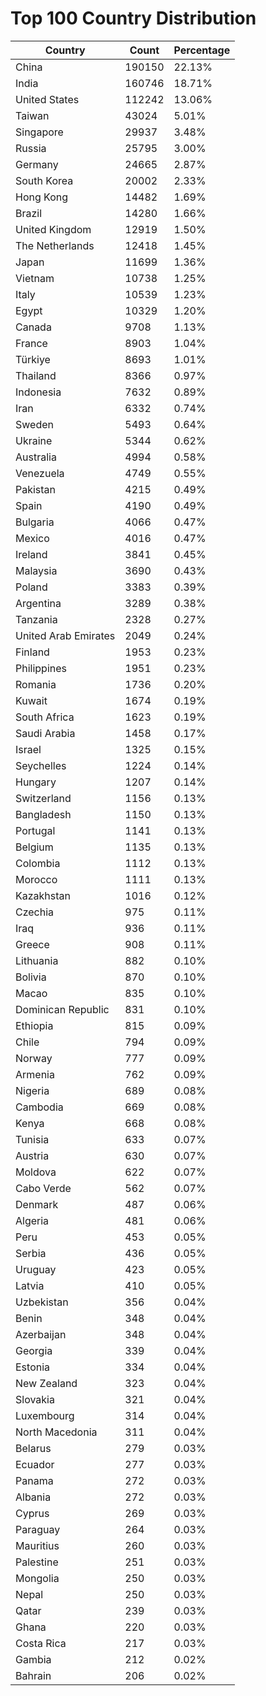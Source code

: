# Top 100 Country Distribution
| Country | Count | Percentage |
|----|----|----|
| China | 190150 | 22.13% |
| India | 160746 | 18.71% |
| United States | 112242 | 13.06% |
| Taiwan | 43024 | 5.01% |
| Singapore | 29937 | 3.48% |
| Russia | 25795 | 3.00% |
| Germany | 24665 | 2.87% |
| South Korea | 20002 | 2.33% |
| Hong Kong | 14482 | 1.69% |
| Brazil | 14280 | 1.66% |
| United Kingdom | 12919 | 1.50% |
| The Netherlands | 12418 | 1.45% |
| Japan | 11699 | 1.36% |
| Vietnam | 10738 | 1.25% |
| Italy | 10539 | 1.23% |
| Egypt | 10329 | 1.20% |
| Canada | 9708 | 1.13% |
| France | 8903 | 1.04% |
| Türkiye | 8693 | 1.01% |
| Thailand | 8366 | 0.97% |
| Indonesia | 7632 | 0.89% |
| Iran | 6332 | 0.74% |
| Sweden | 5493 | 0.64% |
| Ukraine | 5344 | 0.62% |
| Australia | 4994 | 0.58% |
| Venezuela | 4749 | 0.55% |
| Pakistan | 4215 | 0.49% |
| Spain | 4190 | 0.49% |
| Bulgaria | 4066 | 0.47% |
| Mexico | 4016 | 0.47% |
| Ireland | 3841 | 0.45% |
| Malaysia | 3690 | 0.43% |
| Poland | 3383 | 0.39% |
| Argentina | 3289 | 0.38% |
| Tanzania | 2328 | 0.27% |
| United Arab Emirates | 2049 | 0.24% |
| Finland | 1953 | 0.23% |
| Philippines | 1951 | 0.23% |
| Romania | 1736 | 0.20% |
| Kuwait | 1674 | 0.19% |
| South Africa | 1623 | 0.19% |
| Saudi Arabia | 1458 | 0.17% |
| Israel | 1325 | 0.15% |
| Seychelles | 1224 | 0.14% |
| Hungary | 1207 | 0.14% |
| Switzerland | 1156 | 0.13% |
| Bangladesh | 1150 | 0.13% |
| Portugal | 1141 | 0.13% |
| Belgium | 1135 | 0.13% |
| Colombia | 1112 | 0.13% |
| Morocco | 1111 | 0.13% |
| Kazakhstan | 1016 | 0.12% |
| Czechia | 975 | 0.11% |
| Iraq | 936 | 0.11% |
| Greece | 908 | 0.11% |
| Lithuania | 882 | 0.10% |
| Bolivia | 870 | 0.10% |
| Macao | 835 | 0.10% |
| Dominican Republic | 831 | 0.10% |
| Ethiopia | 815 | 0.09% |
| Chile | 794 | 0.09% |
| Norway | 777 | 0.09% |
| Armenia | 762 | 0.09% |
| Nigeria | 689 | 0.08% |
| Cambodia | 669 | 0.08% |
| Kenya | 668 | 0.08% |
| Tunisia | 633 | 0.07% |
| Austria | 630 | 0.07% |
| Moldova | 622 | 0.07% |
| Cabo Verde | 562 | 0.07% |
| Denmark | 487 | 0.06% |
| Algeria | 481 | 0.06% |
| Peru | 453 | 0.05% |
| Serbia | 436 | 0.05% |
| Uruguay | 423 | 0.05% |
| Latvia | 410 | 0.05% |
| Uzbekistan | 356 | 0.04% |
| Benin | 348 | 0.04% |
| Azerbaijan | 348 | 0.04% |
| Georgia | 339 | 0.04% |
| Estonia | 334 | 0.04% |
| New Zealand | 323 | 0.04% |
| Slovakia | 321 | 0.04% |
| Luxembourg | 314 | 0.04% |
| North Macedonia | 311 | 0.04% |
| Belarus | 279 | 0.03% |
| Ecuador | 277 | 0.03% |
| Panama | 272 | 0.03% |
| Albania | 272 | 0.03% |
| Cyprus | 269 | 0.03% |
| Paraguay | 264 | 0.03% |
| Mauritius | 260 | 0.03% |
| Palestine | 251 | 0.03% |
| Mongolia | 250 | 0.03% |
| Nepal | 250 | 0.03% |
| Qatar | 239 | 0.03% |
| Ghana | 220 | 0.03% |
| Costa Rica | 217 | 0.03% |
| Gambia | 212 | 0.02% |
| Bahrain | 206 | 0.02% |

